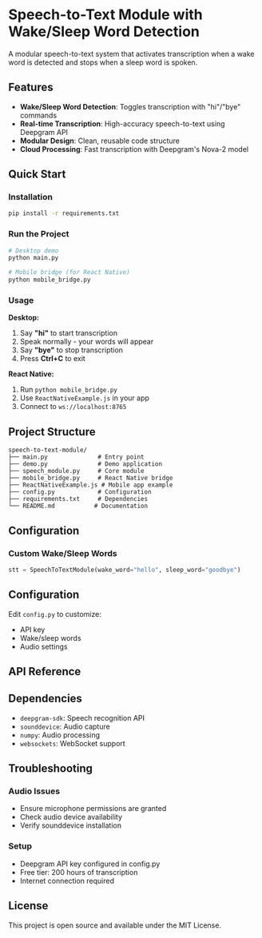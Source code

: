 # Speech-to-Text Module with Wake/Sleep Word Detection

A modular speech-to-text system that activates transcription when a wake word is detected and stops when a sleep word is spoken.

## Features

- **Wake/Sleep Word Detection**: Toggles transcription with "hi"/"bye" commands
- **Real-time Transcription**: High-accuracy speech-to-text using Deepgram API
- **Modular Design**: Clean, reusable code structure
- **Cloud Processing**: Fast transcription with Deepgram's Nova-2 model

## Quick Start

### Installation
```bash
pip install -r requirements.txt
```

### Run the Project
```bash
# Desktop demo
python main.py

# Mobile bridge (for React Native)
python mobile_bridge.py
```

### Usage

**Desktop:**
1. Say **"hi"** to start transcription
2. Speak normally - your words will appear
3. Say **"bye"** to stop transcription
4. Press **Ctrl+C** to exit

**React Native:**
1. Run `python mobile_bridge.py`
2. Use `ReactNativeExample.js` in your app
3. Connect to `ws://localhost:8765`

## Project Structure
```
speech-to-text-module/
├── main.py              # Entry point
├── demo.py              # Demo application
├── speech_module.py     # Core module
├── mobile_bridge.py     # React Native bridge
├── ReactNativeExample.js # Mobile app example
├── config.py            # Configuration
├── requirements.txt     # Dependencies
└── README.md           # Documentation
```



## Configuration

### Custom Wake/Sleep Words
```python
stt = SpeechToTextModule(wake_word="hello", sleep_word="goodbye")
```

## Configuration

Edit `config.py` to customize:
- API key
- Wake/sleep words
- Audio settings

## API Reference



## Dependencies

- `deepgram-sdk`: Speech recognition API
- `sounddevice`: Audio capture
- `numpy`: Audio processing
- `websockets`: WebSocket support








## Troubleshooting

### Audio Issues
- Ensure microphone permissions are granted
- Check audio device availability
- Verify sounddevice installation

### Setup
- Deepgram API key configured in config.py
- Free tier: 200 hours of transcription
- Internet connection required

## License

This project is open source and available under the MIT License.